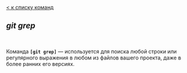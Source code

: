 [< к списку команд](./debugging.md)

## *git grep*

<br/>

Команда **`[git grep]`** — используется для поиска любой строки или регулярного выражения в любом из файлов вашего проекта, даже в более ранних его версиях.
